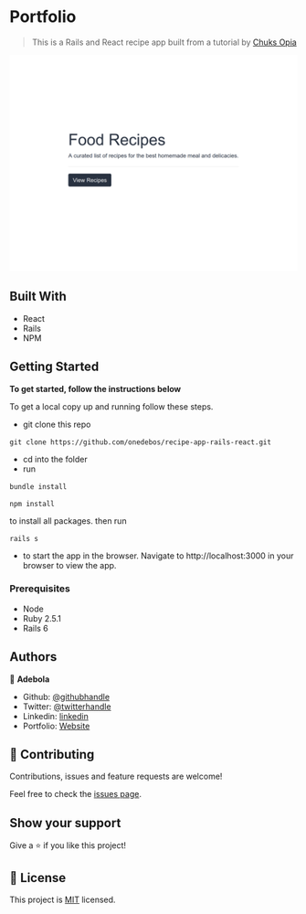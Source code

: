 # Portfolio

> This is a Rails and React recipe app built from a tutorial by [Chuks Opia](https://www.digitalocean.com/community/tutorials/how-to-set-up-a-ruby-on-rails-project-with-a-react-frontend)

![screenshot](./app_screenshot.png)

## Built With

- React
- Rails
- NPM

## Getting Started

**To get started, follow the instructions below**

To get a local copy up and running follow these steps.

- git clone this repo

```
git clone https://github.com/onedebos/recipe-app-rails-react.git
```
- cd into the folder
- run

```
bundle install
```

```
npm install
```

to install all packages. then run

```
rails s
```

- to start the app in the browser. Navigate to http://localhost:3000 in your browser to view the app.

### Prerequisites

- Node
- Ruby 2.5.1
- Rails 6

## Authors
👤 **Adebola**

- Github: [@githubhandle](https://github.com/onedebos)
- Twitter: [@twitterhandle](https://twitter.com/debosthefirst)
- Linkedin: [linkedin](https://www.linkedin.com/in/adebola-niran/)
- Portfolio: [Website](https://elegant-borg-4081b7.netlify.com/#)

## 🤝 Contributing

Contributions, issues and feature requests are welcome!

Feel free to check the [issues page](issues/).

## Show your support

Give a ⭐️ if you like this project!

## 📝 License

This project is [MIT](lic.url) licensed.
